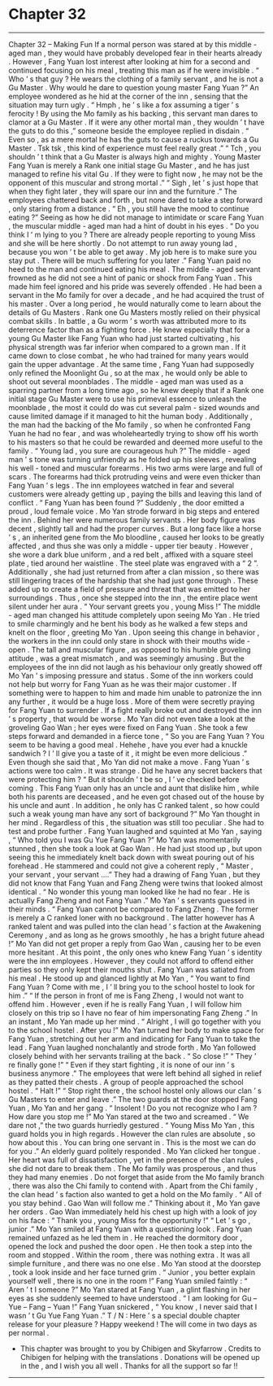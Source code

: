 
# Chapter 32


---

Chapter 32 – Making Fun
If a normal person was stared at by this middle - aged man , they would have probably developed fear in their hearts already .
However , Fang Yuan lost interest after looking at him for a second and continued focusing on his meal , treating this man as if he were invisible .
“ Who ’ s that guy ? He wears the clothing of a family servant , and he is not a Gu Master . Why would he dare to question young master Fang Yuan ?” An employee wondered as he hid at the corner of the inn , sensing that the situation may turn ugly .
“ Hmph , he ’ s like a fox assuming a tiger ’ s ferocity ! By using the Mo family as his backing , this servant man dares to clamor at a Gu Master . If it were any other mortal man , they wouldn ’ t have the guts to do this ,” someone beside the employee replied in disdain .
“ Even so , as a mere mortal he has the guts to cause a ruckus towards a Gu Master . Tsk tsk , this kind of experience must feel really great .”
“ Tch , you shouldn ’ t think that a Gu Master is always high and mighty . Young Master Fang Yuan is merely a Rank one initial stage Gu Master , and he has just managed to refine his vital Gu . If they were to fight now , he may not be the opponent of this muscular and strong mortal .”
“ Sigh , let ’ s just hope that when they fight later , they will spare our inn and the furniture .”
The employees chattered back and forth , but none dared to take a step forward , only staring from a distance .
“ Eh , you still have the mood to continue eating ?” Seeing as how he did not manage to intimidate or scare Fang Yuan , the muscular middle - aged man had a hint of doubt in his eyes . “ Do you think I ’ m lying to you ? There are already people reporting to young Miss and she will be here shortly . Do not attempt to run away young lad , because you won ’ t be able to get away . My job here is to make sure you stay put . There will be much suffering for you later .”
Fang Yuan paid no heed to the man and continued eating his meal .
The middle - aged servant frowned as he did not see a hint of panic or shock from Fang Yuan . This made him feel ignored and his pride was severely offended .
He had been a servant in the Mo family for over a decade , and he had acquired the trust of his master . Over a long period , he would naturally come to learn about the details of Gu Masters .
Rank one Gu Masters mostly relied on their physical combat skills . In battle , a Gu worm ’ s worth was attributed more to its deterrence factor than as a fighting force .
He knew especially that for a young Gu Master like Fang Yuan who had just started cultivating , his physical strength was far inferior when compared to a grown man . If it came down to close combat , he who had trained for many years would gain the upper advantage .
At the same time , Fang Yuan had supposedly only refined the Moonlight Gu , so at the max , he would only be able to shoot out several moonblades .
The middle - aged man was used as a sparring partner from a long time ago , so he knew deeply that if a Rank one initial stage Gu Master were to use his primeval essence to unleash the moonblade , the most it could do was cut several palm - sized wounds and cause limited damage if it managed to hit the human body .
Additionally , the man had the backing of the Mo family , so when he confronted Fang Yuan he had no fear , and was wholeheartedly trying to show off his worth to his masters so that he could be rewarded and deemed more useful to the family .
“ Young lad , you sure are courageous huh ?” The middle - aged man ’ s tone was turning unfriendly as he folded up his sleeves , revealing his well - toned and muscular forearms . His two arms were large and full of scars . The forearms had thick protruding veins and were even thicker than Fang Yuan ’ s legs .
The inn employees watched in fear and several customers were already getting up , paying the bills and leaving this land of conflict .
“ Fang Yuan has been found ?” Suddenly , the door emitted a proud , loud female voice .
Mo Yan strode forward in big steps and entered the inn . Behind her were numerous family servants .
Her body figure was decent , slightly tall and had the proper curves . But a long face like a horse ’ s , an inherited gene from the Mo bloodline , caused her looks to be greatly affected , and thus she was only a middle - upper tier beauty .
However , she wore a dark blue uniform , and a red belt , affixed with a square steel plate , tied around her waistline . The steel plate was engraved with a “ 2 ”.
Additionally , she had just returned from after a clan mission , so there was still lingering traces of the hardship that she had just gone through .
These added up to create a field of pressure and threat that was emitted to her surroundings . Thus , once she stepped into the inn , the entire place went silent under her aura .
“ Your servant greets you , young Miss !” The middle - aged man changed his attitude completely upon seeing Mo Yan . He tried to smile charmingly and he bent his body as he walked a few steps and knelt on the floor , greeting Mo Yan .
Upon seeing this change in behavior , the workers in the inn could only stare in shock with their mouths wide - open .
The tall and muscular figure , as opposed to his humble groveling attitude , was a great mismatch , and was seemingly amusing . But the employees of the inn did not laugh as his behaviour only greatly showed off Mo Yan ’ s imposing pressure and status .
Some of the inn workers could not help but worry for Fang Yuan as he was their major customer . If something were to happen to him and made him unable to patronize the inn any further , it would be a huge loss .
More of them were secretly praying for Fang Yuan to surrender . If a fight really broke out and destroyed the inn ’ s property , that would be worse .
Mo Yan did not even take a look at the groveling Gao Wan ; her eyes were fixed on Fang Yuan . She took a few steps forward and demanded in a fierce tone , “ So you are Fang Yuan ? You seem to be having a good meal . Hehehe , have you ever had a knuckle sandwich ? I ’ ll give you a taste of it , it might be even more delicious .”
Even though she said that , Mo Yan did not make a move .
Fang Yuan ’ s actions were too calm . It was strange . Did he have any secret backers that were protecting him ?
“ But it shouldn ’ t be so , I ’ ve checked before coming . This Fang Yuan only has an uncle and aunt that dislike him , while both his parents are deceased , and he even got chased out of the house by his uncle and aunt . In addition , he only has C ranked talent , so how could such a weak young man have any sort of background ?” Mo Yan thought in her mind .
Regardless of this , the situation was still too peculiar . She had to test and probe further . Fang Yuan laughed and squinted at Mo Yan , saying , “ Who told you I was Gu Yue Fang Yuan ?”
Mo Yan was momentarily stunned , then she took a look at Gao Wan .
He had just stood up , but upon seeing this he immediately knelt back down with sweat pouring out of his forehead . He stammered and could not give a coherent reply , “ Master , your servant , your servant ….”
They had a drawing of Fang Yuan , but they did not know that Fang Yuan and Fang Zheng were twins that looked almost identical .
“ No wonder this young man looked like he had no fear . He is actually Fang Zheng and not Fang Yuan .” Mo Yan ’ s servants guessed in their minds .
“ Fang Yuan cannot be compared to Fang Zheng . The former is merely a C ranked loner with no background . The latter however has A ranked talent and was pulled into the clan head ’ s faction at the Awakening Ceremony , and as long as he grows smoothly , he has a bright future ahead !” Mo Yan did not get proper a reply from Gao Wan , causing her to be even more hesitant .
At this point , the only ones who knew Fang Yuan ’ s identity were the inn employees . However , they could not afford to offend either parties so they only kept their mouths shut .
Fang Yuan was satiated from his meal . He stood up and glanced lightly at Mo Yan , “ You want to find Fang Yuan ? Come with me , I ’ ll bring you to the school hostel to look for him .”
“ If the person in front of me is Fang Zheng , I would not want to offend him . However , even if he is really Fang Yuan , I will follow him closely on this trip so I have no fear of him impersonating Fang Zheng .” In an instant , Mo Yan made up her mind .
“ Alright , I will go together with you to the school hostel . After you !” Mo Yan turned her body to make space for Fang Yuan , stretching out her arm and indicating for Fang Yuan to take the lead .
Fang Yuan laughed nonchalantly and strode forth . Mo Yan followed closely behind with her servants trailing at the back .
“ So close !”
“ They ’ re finally gone !”
“ Even if they start fighting , it is none of our inn ’ s business anymore .”
The employees that were left behind all sighed in relief as they patted their chests .
A group of people approached the school hostel .
“ Halt !”
“ Stop right there , the school hostel only allows our clan ’ s Gu Masters to enter and leave .” The two guards at the door stopped Fang Yuan , Mo Yan and her gang .
“ Insolent ! Do you not recognize who I am ? How dare you stop me !” Mo Yan stared at the two and screamed .
“ We dare not ,” the two guards hurriedly gestured .
“ Young Miss Mo Yan , this guard holds you in high regards . However the clan rules are absolute , so how about this . You can bring one servant in . This is the most we can do for you .” An elderly guard politely responded .
Mo Yan clicked her tongue . Her heart was full of dissatisfaction , yet in the presence of the clan rules , she did not dare to break them .
The Mo family was prosperous , and thus they had many enemies . Do not forget that aside from the Mo family branch , there was also the Chi family to contend with . Apart from the Chi family , the clan head ’ s faction also wanted to get a hold on the Mo family .
“ All of you stay behind . Gao Wan will follow me .” Thinking about it , Mo Yan gave her orders .
Gao Wan immediately held his chest up high with a look of joy on his face : “ Thank you , young Miss for the opportunity !”
“ Let ’ s go , junior .” Mo Yan smiled at Fang Yuan with a questioning look .
Fang Yuan remained unfazed as he led them in . He reached the dormitory door , opened the lock and pushed the door open .
He then took a step into the room and stopped .
Within the room , there was nothing extra . It was all simple furniture , and there was no one else .
Mo Yan stood at the doorstep , took a look inside and her face turned grim . “ Junior , you better explain yourself well , there is no one in the room !”
Fang Yuan smiled faintly : “ Aren ’ t I someone ?”
Mo Yan stared at Fang Yuan , a glint flashing in her eyes as she suddenly seemed to have understood . “ I am looking for Gu – Yue – Fang – Yuan !”
Fang Yuan snickered , “ You know , I never said that I wasn ’ t Gu Yue Fang Yuan .”
T / N : Here ’ s a special double chapter release for your pleasure ? Happy weekend ! The will come in two days as per normal .
* This chapter was brought to you by Chibigen and Skyfarrow . Credits to Chibigen for helping with the translations .
Donations will be opened up in the , and I wish you all well .
Thanks for all the support so far !!

---

